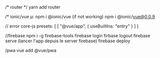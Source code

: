 /* router */
yarn add router

/* ionic/vue µ:
npm i @ionic/vue (if not working)
npm i @ionic/vue@0.0.9

// error core-js
presets: [ [ "@vue/app", { useBuiltIns: "entry" } ] ]

//firebase
npm i -g firebase-tools
firebase login
firbase logout
firebase serve (lancer l'app depuis le server firebase)
firebase deploy

/pwa
vue add @vue/pwa
